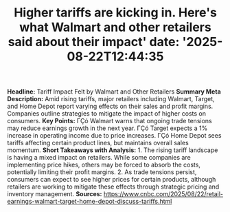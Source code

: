 ﻿---
title: "Higher tariffs are kicking in. Here's what Walmart and other retailers said about their impact'
date: '2025-08-22T12:44:35"
category: "Markets"
summary: ""
slug: "higher tariffs are kicking in heres what walmart and other r"
source_urls:
  - "https://www.cnbc.com/2025/08/22/retail-earnings-walmart-target-home-depot-discuss-tariffs.html"
seo:
  title: "Higher tariffs are kicking in. Here's what Walmart and other retailers said about their impact | Hash n Hedge'
  description: '"
  keywords: ["news", "markets", "brief"]
---
**Headline:** Tariff Impact Felt by Walmart and Other Retailers  **Summary Meta Description:** Amid rising tariffs, major retailers including Walmart, Target, and Home Depot report varying effects on their sales and profit margins. Companies outline strategies to mitigate the impact of higher costs on consumers.  **Key Points:**  ΓÇó Walmart warns that ongoing trade tensions may reduce earnings growth in the next year. ΓÇó Target expects a 1% increase in operating income due to price increases. ΓÇó Home Depot sees tariffs affecting certain product lines, but maintains overall sales momentum.  **Short Takeaways with Analysis:**  1. The rising tariff landscape is having a mixed impact on retailers. While some companies are implementing price hikes, others may be forced to absorb the costs, potentially limiting their profit margins. 2. As trade tensions persist, consumers can expect to see higher prices for certain products, although retailers are working to mitigate these effects through strategic pricing and inventory management.  **Sources:** https://www.cnbc.com/2025/08/22/retail-earnings-walmart-target-home-depot-discuss-tariffs.html 
